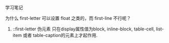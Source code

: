 学习笔记

为什么 first-letter 可以设置 float 之类的，而 first-line 不行呢？

1. ::first-letter 伪元素 只在display属性值为block, inline-block, table-cell, list-item 或者 table-caption的元素上才起作用.

